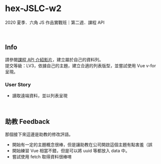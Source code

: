# hex-JSLC-w2
2020 夏季．六角 JS 作品實戰班｜第二週．課程 API

<br>

## Info 
請參閱[課程 API 介紹影片](https://courses.hexschool.com/courses/924133/lectures/21092725)，建立屬於自己的資料列。  
提交等級：LV3，依據自己的主題，建立合適的列表版型，並嘗試使用 Vue v-for 呈現。

### User Story
* 讀取遠端資料，並以列表呈現 

<br>

## 助教 Feedback
那個接下來這邊是助教的修改評語。  
* 開始有一定的主題概念很棒，但是讓助教在公司開啟這個主題有點害羞（誤
* 開始練習 Vue 相當不錯，但是可以將 uuid 等都放入 data 中。
* 嘗試使用 fetch 取得資料很棒唷

